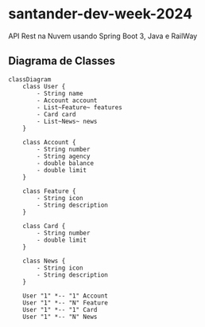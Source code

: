 # santander-dev-week-2024
API Rest na Nuvem usando Spring Boot 3, Java e RailWay

## Diagrama de Classes

```mermaid
classDiagram
    class User {
        - String name
        - Account account
        - List~Feature~ features
        - Card card
        - List~News~ news
    }

    class Account {
        - String number
        - String agency
        - double balance
        - double limit
    }

    class Feature {
        - String icon
        - String description
    }

    class Card {
        - String number
        - double limit
    }

    class News {
        - String icon
        - String description
    }

    User "1" *-- "1" Account
    User "1" *-- "N" Feature
    User "1" *-- "1" Card
    User "1" *-- "N" News
```